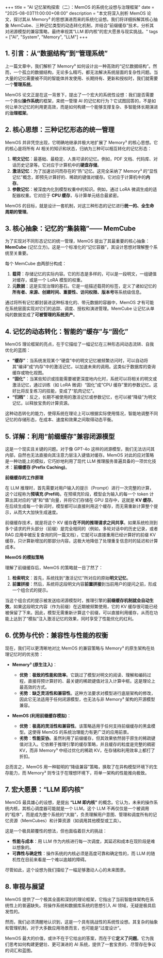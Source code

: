 +++
title = "AI 记忆架构探索（二）：MemOS 的系统化设想与治理框架"
date = "2025-08-03T11:00:00+08:00"
description = "本文将深入剖析 MemOS 论文，探讨其从 Memory³ 的思想演进而来的系统化设想。我们将详细拆解其核心抽象 MemCube、三种记忆类型的动态转化机制，并结合“前缀缓存”技术，分析其对闭源模型的兼容策略，最终审视其“LLM 即内核”的宏大愿景与现实挑战。"
tags = ["AI", "System", "Memory", "LLM"]
+++

## 1. 引言：从“数据结构”到“管理系统”

上一篇文章中，我们解析了 Memory³ 如何设计出一种高效的“记忆数据结构”。然而，一个孤立的数据结构，无论多么精巧，都无法解决系统层面的复杂性问题。当大量的记忆需要被不同的智能体并发使用、长期持有、更新和授权时，我们就需要一个**管理系统**。

MemOS 论文正是在这一背景下，提出了一个宏大的系统性设想：我们是否需要一个类似**操作系统**的框架，来统一管理 AI 的记忆和行为？它试图回答的，不是如何让单次记忆的利用更高效，而是如何构建一个能够支撑复杂、多智能体长期演进的**治理框架**。

## 2. 核心思想：三种记忆形态的统一管理

MemOS 并非凭空出现，它明确地继承并极大地扩展了 Memory³ 的核心思想。它的核心是将所有 AI 相关的知识和状态，归纳为三种可以相互转化的记忆形态：

1. **明文记忆**：最基础、最稳定、人类可读的记忆。例如，PDF 文档、代码库、对话历史记录等。它对应于计算机中的**硬盘存储**。
2. **激活记忆**：为了加速访问而存在的“热”记忆。这完全采纳了 Memory³ 的“显性记忆”概念，即预先计算好的、稀疏的键值对缓存。它对应于计算机中的**内存**。
3. **参数记忆**：被深度内化到模型权重中的知识。例如，通过 LoRA 微调生成的适配器权重。它对应于 **CPU 缓存**，与计算单元结合最紧密。

MemOS 的目标，就是设计一套机制，对这三种形态的记忆进行**统一的、全生命周期的管理**。

## 3. 核心抽象：记忆的“集装箱”—— MemCube

为了实现对不同形态记忆的统一管理，MemOS 提出了其最重要的核心抽象：**MemCube** (记忆立方)。这是一个标准化的“记忆容器”，其设计思想对理解整个系统至关重要。

每个 MemCube 由两部分构成：

1. **载荷**：存储记忆的实际内容。它的形态是多样的，可以是一段明文，一组键值对缓存，或是一个 LoRA 模型的权重。
2. **元数据**：这是实现治理的基石。它是一组描述载荷的标签，定义了诸如记忆的**所有者、来源、创建时间、重要性、访问权限、版本号**等系统级信息。

通过将所有记忆都封装进这种标准化的、带元数据的容器中，MemOS 才有可能在系统层面实现对它们的追踪、调度、授权和演进管理。MemCube 让记忆从单纯的数据变成了**可被管理的系统资产**。

## 4. 记忆的动态转化：智能的“缓存”与“固化”

MemOS 理论框架的亮点，在于它描绘了一幅记忆在三种形态间动态流转、自我优化的蓝图：

* **“缓存”**：当系统发现某个“硬盘”中的明文记忆被频繁访问时，可以自动将其“编译”成“内存”中的激活记忆，以加速未来的调用。这类似于数据库的查询缓存或物化视图。
* **“固化”**：当某些知识或技能需要被更深度地内化时，系统可以将相关的明文或激活记忆，通过训练（如 LoRA 微调）“固化”成“CPU 缓存”里的参数记忆。这好比将反复练习的技能，变成了“肌肉记忆”。
* **“归档”**：反之，长期不被使用的激活记忆或参数记忆，也可以被“降级”为明文记忆，以释放宝贵的计算资源。

这种动态转化的能力，使得系统在理论上可以根据实际使用情况，智能地调整不同记忆的存储形态，在成本、速度和效果之间取得动态平衡。

## 5. 详解：利用“前缀缓存”兼容闭源模型

这是一个现实且关键的问题。对于像 GPT-4o 这样的闭源模型，我们无法访问其内部，自然也无法直接向其注意力层注入键值对缓存。MemOS 对此的应对策略是一种功能上的模拟，它巧妙地利用了现代 LLM 推理服务普遍具备的一项优化技术：**前缀缓存 (Prefix Caching)**。

**前缀缓存的工作原理**

在 LLM 推理时，首先需要对用户输入的提示（Prompt）进行一次完整的计算，这个过程称为**预填充 (Prefill)**。在预填充阶段，模型会为输入的每一个 token 计算出其对应的“键”和“值”向量，并将它们存储在 GPU 显存中，这就是 **KV 缓存**。在后续生成每一个新词时，模型都可以直接利用这个缓存，而无需重新计算整个提示，从而大大加快生成速度。

前缀缓存技术，就是将这个 KV 缓存**在不同的推理请求之间共享**。如果系统检测到多个请求的开头部分（前缀）是完全相同的（例如，多轮对话中的历史记录，或者 RAG 应用中被反复查询的同一篇文档），它就可以直接重用已经计算好的前缀 KV 缓存，只计算新增加的那部分内容。这极大地降低了处理重复信息时的延迟和计算成本。

**MemOS 的模拟策略**

理解了前缀缓存后，MemOS 的策略就一目了然了：

1. **检索明文**：首先，系统找到“激活记忆”所对应的原始**明文记忆**。
2. **前置拼接**：然后，系统将这段明文内容**前置拼接**到当前用户的提问之前，形成一个组合式的提示。

当这个组合式的提示被发送给闭源模型时，推理引擎的**前缀缓存机制就会自动生效**。如果这段明文内容（作为前缀）在近期被频繁使用，它的 KV 缓存很可能已经被保留了下来。因此，模型无需重新计算这个前缀，可以直接利用缓存，从而在功能上达到了“模拟”注入激活记忆的效果，同时享受了性能优化的红利。

## 6. 优势与代价：兼容性与性能的权衡

现在，我们可以更清晰地对比 MemOS 的兼容策略与 Memory³ 的原生架构在处理记忆时的优劣势：

* **Memory³ (原生注入)**：
  * **优势**：**极致的性能和效率**。它跳过了模型对明文的阅读、理解和编码过程，直接将预计算好的、最关键的稀疏键值对注入计算中枢。这是理论上最高效的方式。
  * **劣势**：**缺乏灵活性和兼容性**。这种方法要求对模型进行底层架构的修改，因此它无法适用于任何闭源模型，也无法与非 Memory³ 架构的开源模型兼容。

* **MemOS (利用前缀缓存模拟)**：
  * **优势**：**极高的灵活性和兼容性**。该策略适用于任何支持前缀缓存的黑盒模型。这使得 MemOS 的系统治理能力有更广泛的应用前景。
  * **劣势**：**性能妥协**。虽然利用了前缀缓存，但其效果依然弱于原生的稀疏键值对注入。它依赖于推理引擎的缓存策略，并且缓存的粒度是完整的稠密 KV，而非 Memory³ 中经过优化的稀疏 KV，在存储和利用效率上都打了折扣。

总而言之，MemOS 用一种聪明的“降级兼容”策略，换取了在异构模型环境下的生存能力，而 Memory³ 则专注于在理想环境下，将单一架构的性能推向极致。

## 7. 宏大愿景：“LLM 即内核”

MemOS 最具雄心的设想，是提出 **“LLM 即内核”** 的概念。它认为，未来的操作系统内核，其核心调度器可能就是一个 LLM。这个 LLM 不再仅仅是一个被调用的“程序”，而是成为整个系统的“大脑”，负责理解用户意图、管理和调度所有的记忆资源（MemCubes）和计算资源（如调用其他模型或工具）。

这是一个极具颠覆性的想法，但也面临着巨大的挑战：

* **性能与成本**：用 LLM 作为内核进行每一次调度，其延迟和成本在现阶段是难以想象的。
* **可靠性与确定性**：操作系统的内核必须是高度可靠和确定性的，而 LLM 的随机性在目前来看是一个难以逾越的障碍。

尽管如此，这个设想为我们描绘了一幅足够激动人心的未来图景。

## 8. 审视与展望

MemOS 提供了一个极其全面和深刻的理论框架，它指出了当前智能体架构在系统性上的普遍缺失。将操作系统和数据库系统的思想引入 AI 领域，无疑是极具启发性的。

然而，我们必须清醒地认识到，这是一个具有挑战性的系统性设想。其复杂的抽象和管理机制，对于大多数应用场景而言，也可能是“过度设计”。

MemOS 最大的价值，或许不在于它给出的答案，而在于它**定义了问题**。它为我们思考如何构建更健壮、更可演进的 AI 系统，提供了一套宝贵的、尽管存在争议的词汇和蓝图。
